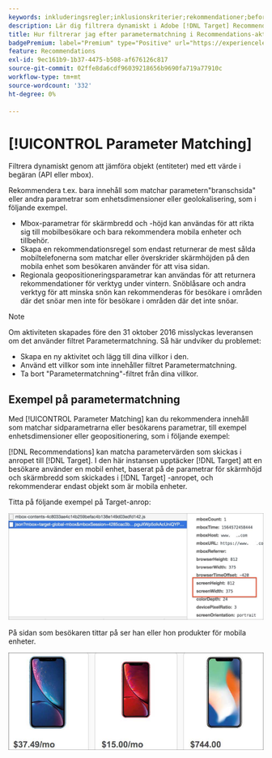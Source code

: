 ```yaml
---
keywords: inkluderingsregler;inklusionskriterier;rekommendationer;befordran;kampanjer;dynamisk filtrering;dynamisk;parametermatchning
description: Lär dig filtrera dynamiskt i Adobe [!DNL Target] Recommendations genom att jämföra objekt (entiteter) med ett värde i begäran (API eller mbox).
title: Hur filtrerar jag efter parametermatchning i Recommendations-aktiviteter?
badgePremium: label="Premium" type="Positive" url="https://experienceleague.adobe.com/docs/target/using/introduction/intro.html?lang=sv-SE#premium newtab=true" tooltip="Se vad som ingår i Target Premium."
feature: Recommendations
exl-id: 9ec161b9-1b37-4475-b508-af676126c817
source-git-commit: 02ffe8da6cdf96039218656b9690fa719a77910c
workflow-type: tm+mt
source-wordcount: '332'
ht-degree: 0%

---
```


# [!UICONTROL Parameter Matching]

Filtrera dynamiskt genom att jämföra objekt (entiteter) med ett värde i begäran (API eller mbox).

Rekommendera t.ex. bara innehåll som matchar parametern&quot;branschsida&quot; eller andra parametrar som enhetsdimensioner eller geolokalisering, som i följande exempel.

* Mbox-parametrar för skärmbredd och -höjd kan användas för att rikta sig till mobilbesökare och bara rekommendera mobila enheter och tillbehör.
* Skapa en rekommendationsregel som endast returnerar de mest sålda mobiltelefonerna som matchar eller överskrider skärmhöjden på den mobila enhet som besökaren använder för att visa sidan.
* Regionala geopositioneringsparametrar kan användas för att returnera rekommendationer för verktyg under vintern. Snöblåsare och andra verktyg för att minska snön kan rekommenderas för besökare i områden där det snöar men inte för besökare i områden där det inte snöar.

>[!NOTE]
>
>Om aktiviteten skapades före den 31 oktober 2016 misslyckas leveransen om det använder filtret Parametermatchning. Så här undviker du problemet:
>
>* Skapa en ny aktivitet och lägg till dina villkor i den.
>* Använd ett villkor som inte innehåller filtret Parametermatchning.
>* Ta bort &quot;Parametermatchning&quot;-filtret från dina villkor.

## Exempel på parametermatchning

Med [!UICONTROL Parameter Matching] kan du rekommendera innehåll som matchar sidparametrarna eller besökarens parametrar, till exempel enhetsdimensioner eller geopositionering, som i följande exempel:

[!DNL Recommendations] kan matcha parametervärden som skickas i anropet till [!DNL Target]. I den här instansen upptäcker [!DNL Target] att en besökare använder en mobil enhet, baserat på de parametrar för skärmhöjd och skärmbredd som skickades i [!DNL Target] -anropet, och rekommenderar endast objekt som är mobila enheter.

Titta på följande exempel på Target-anrop:

![Målsamtal](/help/main/c-recommendations/c-algorithms/assets/example-target-call-2.png)

På sidan som besökaren tittar på ser han eller hon produkter för mobila enheter.

![Produkter för mobila enheter](/help/main/c-recommendations/c-algorithms/assets/phones.png)
